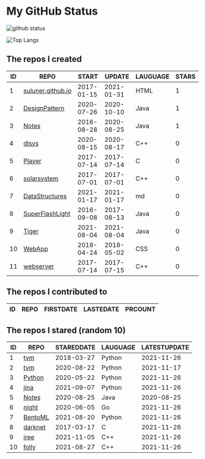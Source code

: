 # My GitHub Status

<img src="https://github-readme-stats-1.yihong0618.vercel.app/api?username=ThaddeusJiang&show_icons=true&&&hide_title=true&count_private=true" alt="github status" />

![Top Langs](https://github-readme-stats-1.yihong0618.vercel.app/api/top-langs/?username=ThaddeusJiang&layout=compact)

<!--START_SECTION:my_github-->
## The repos I created
| ID |                               REPO                                |   START    |   UPDATE   | LAUGUAGE | STARS |
|----|-------------------------------------------------------------------|------------|------------|----------|-------|
|  1 | [suluner.github.io](https://github.com/suluner/suluner.github.io) | 2017-01-15 | 2021-01-31 | HTML     |     1 |
|  2 | [DesignPattern](https://github.com/suluner/DesignPattern)         | 2020-07-26 | 2020-10-10 | Java     |     1 |
|  3 | [Notes](https://github.com/suluner/Notes)                         | 2016-08-28 | 2020-08-25 | Java     |     1 |
|  4 | [dlsys](https://github.com/suluner/dlsys)                         | 2020-08-15 | 2020-08-17 | C++      |     0 |
|  5 | [Player](https://github.com/suluner/Player)                       | 2017-07-14 | 2017-07-14 | C        |     0 |
|  6 | [solarsystem](https://github.com/suluner/solarsystem)             | 2017-07-01 | 2017-07-01 | C++      |     0 |
|  7 | [DataStructures](https://github.com/suluner/DataStructures)       | 2021-01-17 | 2021-01-17 | md       |     0 |
|  8 | [SuperFlashLight](https://github.com/suluner/SuperFlashLight)     | 2016-09-08 | 2017-08-13 | Java     |     0 |
|  9 | [Tiger](https://github.com/suluner/Tiger)                         | 2021-08-04 | 2021-08-04 | Java     |     0 |
| 10 | [WebApp](https://github.com/suluner/WebApp)                       | 2018-04-24 | 2018-05-02 | CSS      |     0 |
| 11 | [webserver](https://github.com/suluner/webserver)                 | 2017-07-14 | 2017-07-15 | C++      |     0 |

## The repos I contributed to
| ID | REPO | FIRSTDATE | LASTEDATE | PRCOUNT |
|----|------|-----------|-----------|---------|

## The repos I stared (random 10)
| ID |                       REPO                        | STAREDDATE | LAUGUAGE | LATESTUPDATE |
|----|---------------------------------------------------|------------|----------|--------------|
|  1 | [tvm](https://github.com/apache/tvm)              | 2018-03-27 | Python   | 2021-11-26   |
|  2 | [tvm](https://github.com/tqchen/tvm)              | 2020-08-22 | Python   | 2021-11-17   |
|  3 | [Python](https://github.com/TheAlgorithms/Python) | 2020-05-22 | Python   | 2021-11-26   |
|  4 | [jina](https://github.com/jina-ai/jina)           | 2021-09-07 | Python   | 2021-11-26   |
|  5 | [Notes](https://github.com/suluner/Notes)         | 2020-08-25 | Java     | 2020-08-25   |
|  6 | [night](https://github.com/talkgo/night)          | 2020-06-05 | Go       | 2021-11-26   |
|  7 | [BentoML](https://github.com/bentoml/BentoML)     | 2021-08-20 | Python   | 2021-11-26   |
|  8 | [darknet](https://github.com/pjreddie/darknet)    | 2017-03-17 | C        | 2021-11-26   |
|  9 | [iree](https://github.com/google/iree)            | 2021-11-05 | C++      | 2021-11-26   |
| 10 | [folly](https://github.com/facebook/folly)        | 2021-08-27 | C++      | 2021-11-26   |

<!--END_SECTION:my_github-->